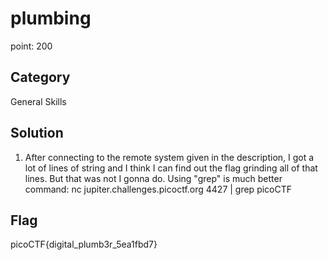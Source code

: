 # plumbing
point: 200

## Category
General Skills

## Solution 
1. After connecting to the remote system given in the description, I got a lot of lines of string 
and I think I can find out the flag grinding all of that lines. But that was not I gonna do. Using "grep" is much 
better
command: nc jupiter.challenges.picoctf.org 4427 | grep picoCTF

## Flag 
picoCTF{digital_plumb3r_5ea1fbd7}
